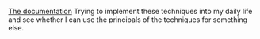 [The documentation](https://wiki.healthygamer.gg/en/Meditation_Techniques)
Trying to implement these techniques into my daily life and see whether I can use the principals of the techniques for something else. 